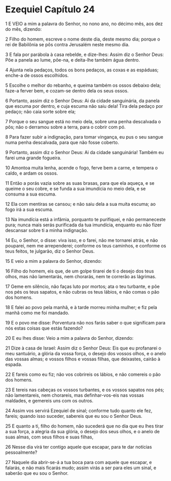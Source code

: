 # Ezequiel Capítulo 24

1	E VEIO a mim a palavra do Senhor, no nono ano, no décimo mês, aos dez do mês, dizendo:

2	Filho do homem, escreve o nome deste dia, deste mesmo dia; porque o rei de Babilônia se pôs contra Jerusalém neste mesmo dia.

3	E fala por parábola à casa rebelde, e dize-lhes: Assim diz o Senhor Deus: Põe a panela ao lume, põe-na, e deita-lhe também água dentro.

4	Ajunta nela pedaços, todos os bons pedaços, as coxas e as espáduas; enche-a de ossos escolhidos.

5	Escolhe o melhor do rebanho, e queima também os ossos debaixo dela; faze-a ferver bem, e cozam-se dentro dela os seus ossos.

6	Portanto, assim diz o Senhor Deus: Ai da cidade sanguinária, da panela que escuma por dentro, e cuja escuma não saiu dela! Tira dela pedaço por pedaço; não caia sorte sobre ela;

7	Porque o seu sangue está no meio dela, sobre uma penha descalvada o pôs; não o derramou sobre a terra, para o cobrir com pó.

8	Para fazer subir a indignação, para tomar vingança, eu pus o seu sangue numa penha descalvada, para que não fosse coberto.

9	Portanto, assim diz o Senhor Deus: Ai da cidade sanguinária! Também eu farei uma grande fogueira.

10	Amontoa muita lenha, acende o fogo, ferve bem a carne, e tempera o caldo, e ardam os ossos.

11	Então a porás vazia sobre as suas brasas, para que ela aqueça, e se queime o seu cobre, e se funda a sua imundícia no meio dela, e se consuma a sua escuma.

12	Ela com mentiras se cansou; e não saiu dela a sua muita escuma; ao fogo irá a sua escuma.

13	Na imundícia está a infâmia, porquanto te purifiquei, e não permaneceste pura; nunca mais serás purificada da tua imundícia, enquanto eu não fizer descansar sobre ti a minha indignação.

14	Eu, o Senhor, o disse: viva isso, e o farei, não me tornarei atrás, e não pouparei, nem me arrependerei; conforme os teus caminhos, e conforme os teus feitos, te julgarão, diz o Senhor Deus.

15	E veio a mim a palavra do Senhor, dizendo:

16	Filho do homem, eis que, de um golpe tirarei de ti o desejo dos teus olhos, mas não lamentarás, nem chorarás, nem te correrão as lágrimas.

17	Geme em silêncio, não faças luto por mortos; ata o teu turbante, e põe nos pés os teus sapatos, e não cubras os teus lábios, e não comas o pão dos homens.

18	E falei ao povo pela manhã, e à tarde morreu minha mulher; e fiz pela manhã como me foi mandado.

19	E o povo me disse: Porventura não nos farás saber o que significam para nós estas coisas que estás fazendo?

20	E eu lhes disse: Veio a mim a palavra do Senhor, dizendo:

21	Dize à casa de Israel: Assim diz o Senhor Deus: Eis que eu profanarei o meu santuário, a glória da vossa força, o desejo dos vossos olhos, e o anelo das vossas almas; e vossos filhos e vossas filhas, que deixastes, cairão à espada.

22	E fareis como eu fiz; não vos cobrireis os lábios, e não comereis o pão dos homens.

23	E tereis nas cabeças os vossos turbantes, e os vossos sapatos nos pés; não lamentareis, nem chorareis, mas definhar-vos-eis nas vossas maldades, e gemereis uns com os outros.

24	Assim vos servirá Ezequiel de sinal; conforme tudo quanto ele fez, fareis; quando isso suceder, sabereis que eu sou o Senhor Deus.

25	E quanto a ti, filho do homem, não sucederá que no dia que eu lhes tirar a sua força, a alegria da sua glória, o desejo dos seus olhos, e o anelo de suas almas, com seus filhos e suas filhas,

26	Nesse dia virá ter contigo aquele que escapar, para te dar notícias pessoalmente?

27	Naquele dia abrir-se-á a tua boca para com aquele que escapar, e falarás, e não mais ficarás mudo; assim virás a ser para eles um sinal, e saberão que eu sou o Senhor.

